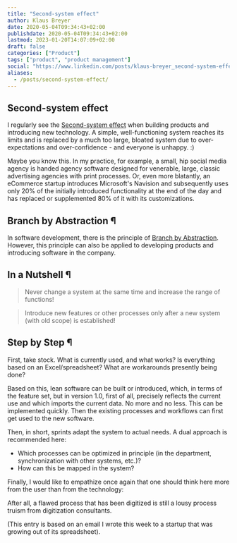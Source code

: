 ```yaml
---
title: "Second-system effect"
author: Klaus Breyer
date: 2020-05-04T09:34:43+02:00
publishdate: 2020-05-04T09:34:43+02:00
lastmod: 2023-01-20T14:07:09+02:00
draft: false
categories: ["Product"]
tags: ["product", "product management"]
social: "https://www.linkedin.com/posts/klaus-breyer_second-system-effect-klaus-breyer-cto-activity-7026098934729048064-zxtt"
aliases:
  - /posts/second-system-effect/
---
```


## Second-system effect

I regularly see the [Second-system effect](https://en.wikipedia.org/wiki/Second-system_effect) when building products and introducing new technology. A simple, well-functioning system reaches its limits and is replaced by a much too large, bloated system due to over-expectations and over-confidence - and everyone is unhappy. :)

Maybe you know this. In my practice, for example, a small, hip social media agency is handed agency software designed for venerable, large, classic advertising agencies with print processes. Or, even more blatantly, an eCommerce startup introduces Microsoft's Navision and subsequently uses only 20% of the initially introduced functionality at the end of the day and has replaced or supplemented 80% of it with its customizations.

## Branch by Abstraction ¶

In software development, there is the principle of [Branch by Abstraction](https://martinfowler.com/bliki/BranchByAbstraction.html). However, this principle can also be applied to developing products and introducing software in the company.

## In a Nutshell ¶

> Never change a system at the same time and increase the range of functions!

> Introduce new features or other processes only after a new system (with old scope) is established!

## Step by Step ¶

First, take stock. What is currently used, and what works? Is everything based on an Excel/spreadsheet? What are workarounds presently being done?

Based on this, lean software can be built or introduced, which, in terms of the feature set, but in version 1.0, first of all, precisely reflects the current use and which imports the current data. No more and no less. This can be implemented quickly. Then the existing processes and workflows can first get used to the new software.

Then, in short, sprints adapt the system to actual needs. A dual approach is recommended here:

- Which processes can be optimized in principle (in the department, synchronization with other systems, etc.)?
- How can this be mapped in the system?

Finally, I would like to empathize once again that one should think here more from the user than from the technology:

After all, a flawed process that has been digitized is still a lousy process truism from digitization consultants.

(This entry is based on an email I wrote this week to a startup that was growing out of its spreadsheet).
